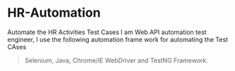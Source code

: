 # HR-Automation
Automate the HR Activities Test Cases
I am Web API automation test engineer, I use the following automation frame work for automating the Test CAses
>Selenium, Java, Chrome/IE WebDriver and TestNG Framework.
